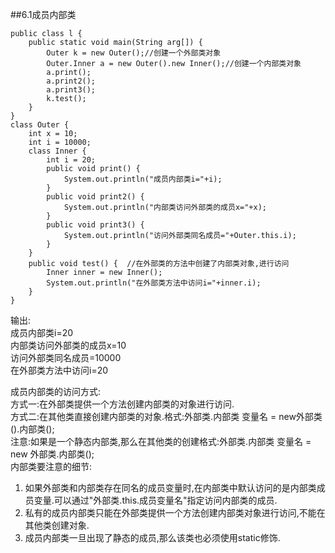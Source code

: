 ##6.1成员内部类  

    public class l {
        public static void main(String arg[]) {
            Outer k = new Outer();//创建一个外部类对象
            Outer.Inner a = new Outer().new Inner();//创建一个内部类对象
            a.print();
            a.print2();
            a.print3();
            k.test();
        }
    }
    class Outer {
        int x = 10;
        int i = 10000;
        class Inner {
            int i = 20;
            public void print() {
                System.out.println("成员内部类i="+i);
            }
            public void print2() {
                System.out.println("内部类访问外部类的成员x="+x);
            }
            public void print3() {
                System.out.println("访问外部类同名成员="+Outer.this.i);
            }
        }
        public void test() {  //在外部类的方法中创建了内部类对象,进行访问
            Inner inner = new Inner();
            System.out.println("在外部类方法中访问i="+inner.i);
        }
    }
输出:  
成员内部类i=20  
内部类访问外部类的成员x=10  
访问外部类同名成员=10000  
在外部类方法中访问i=20  

成员内部类的访问方式:  
方式一:在外部类提供一个方法创建内部类的对象进行访问.  
方式二:在其他类直接创建内部类的对象.格式:外部类.内部类 变量名 = new外部类().内部类();  
注意:如果是一个静态内部类,那么在其他类的创建格式:外部类.内部类 变量名 = new 外部类.内部类();  
内部类要注意的细节:  

1. 如果外部类和内部类存在同名的成员变量时,在内部类中默认访问的是内部类成员变量.可以通过"外部类.this.成员变量名"指定访问内部类的成员.  
2. 私有的成员内部类只能在外部类提供一个方法创建内部类对象进行访问,不能在其他类创建对象.  
3. 成员内部类一旦出现了静态的成员,那么该类也必须使用static修饰.

